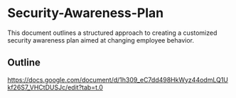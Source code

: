 # Security-Awareness-Plan
This document outlines a structured approach to creating a customized security awareness plan aimed at changing employee behavior.

## Outline 
https://docs.google.com/document/d/1h309_eC7dd498HkWyz44odmLQ1Ukf26S7_VHCtDUSJc/edit?tab=t.0

